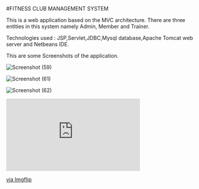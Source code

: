 #FITNESS CLUB MANAGEMENT SYSTEM 


This  is a web application based on the MVC architecture. There are three entities in this system namely Admin, Member and Trainer.

Technologies used :  JSP,Servlet,JDBC,Mysql  database,Apache Tomcat web server and  Netbeans IDE.


This are some Screenshots of the application.

![Screenshot (59)](https://user-images.githubusercontent.com/68557958/87989709-26d2a900-cb00-11ea-96f0-d3a0f226a97d.png)


![Screenshot (61)](https://user-images.githubusercontent.com/68557958/87989927-8cbf3080-cb00-11ea-9713-13ad75409e70.png)


![Screenshot (62)](https://user-images.githubusercontent.com/68557958/87990020-cb54eb00-cb00-11ea-99a5-58f9f381c2ff.png)


<div style="width:360px;max-width:100%;"><div style="height:0;padding-bottom:54.17%;position:relative;"><iframe width="360" height="195" style="position:absolute;top:0;left:0;width:100%;height:100%;" frameBorder="0" src="https://imgflip.com/embed/4943q7"></iframe></div><p><a href="https://imgflip.com/gif/4943q7">via Imgflip</a></p></div>
